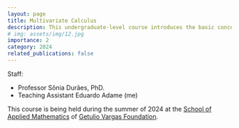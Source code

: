 ```yaml
---
layout: page
title: Multivariate Calculus
description: This undergraduate-level course introduces the basic concepts of multivariate calculus, including partial derivatives, multiple integrals, and vector calculus. The course also covers the basics of linear algebra.
# img: assets/img/12.jpg
importance: 2
category: 2024
related_publications: false
---
```


Staff:

- Professor Sônia Durães, PhD.
- Teaching Assistant Eduardo Adame (me)

This course is being held during the summer of 2024 at the [School of Applied Mathematics](https://emap.fgv.br/en) of [Getulio Vargas Foundation](https://portal.fgv.br/en).